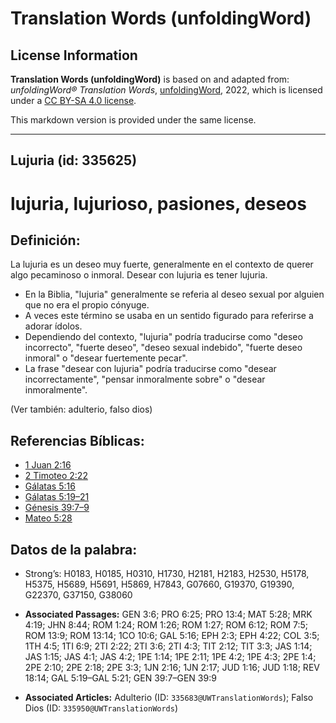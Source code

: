# Translation Words (unfoldingWord)

## License Information

**Translation Words (unfoldingWord)** is based on and adapted from: _unfoldingWord® Translation Words_, [unfoldingWord](https://unfoldingword.org/utw), 2022, which is licensed under a [CC BY-SA 4.0 license](https://creativecommons.org/licenses/by-sa/4.0/legalcode.en).

This markdown version is provided under the same license.



--------------------------------

## Lujuria (id: 335625)

lujuria, lujurioso, pasiones, deseos
====================================

Definición:
-----------

La lujuria es un deseo muy fuerte, generalmente en el contexto de querer algo pecaminoso o inmoral. Desear con lujuria es tener lujuria.

* En la Biblia, "lujuria" generalmente se referia al deseo sexual por alguien que no era el propio cónyuge.
* A veces este término se usaba en un sentido figurado para referirse a adorar ídolos.
* Dependiendo del contexto, "lujuria" podría traducirse como "deseo incorrecto", "fuerte deseo", "deseo sexual indebido", "fuerte deseo inmoral" o "desear fuertemente pecar".
* La frase "desear con lujuria" podría traducirse como "desear incorrectamente", "pensar inmoralmente sobre" o "desear inmoralmente".

(Ver también: adulterio, falso dios)

Referencias Bíblicas:
---------------------

* [1 Juan 2:16](https://ref.ly/1John2:16)
* [2 Timoteo 2:22](https://ref.ly/2Tim2:22)
* [Gálatas 5:16](https://ref.ly/Gal5:16)
* [Gálatas 5:19–21](https://ref.ly/Gal5:19-Gal5:21)
* [Génesis 39:7–9](https://ref.ly/Gen39:7-Gen39:9)
* [Mateo 5:28](https://ref.ly/Matt5:28)

Datos de la palabra:
--------------------

* Strong’s: H0183, H0185, H0310, H1730, H2181, H2183, H2530, H5178, H5375, H5689, H5691, H5869, H7843, G07660, G19370, G19390, G22370, G37150, G38060

* **Associated Passages:** GEN 3:6; PRO 6:25; PRO 13:4; MAT 5:28; MRK 4:19; JHN 8:44; ROM 1:24; ROM 1:26; ROM 1:27; ROM 6:12; ROM 7:5; ROM 13:9; ROM 13:14; 1CO 10:6; GAL 5:16; EPH 2:3; EPH 4:22; COL 3:5; 1TH 4:5; 1TI 6:9; 2TI 2:22; 2TI 3:6; 2TI 4:3; TIT 2:12; TIT 3:3; JAS 1:14; JAS 1:15; JAS 4:1; JAS 4:2; 1PE 1:14; 1PE 2:11; 1PE 4:2; 1PE 4:3; 2PE 1:4; 2PE 2:10; 2PE 2:18; 2PE 3:3; 1JN 2:16; 1JN 2:17; JUD 1:16; JUD 1:18; REV 18:14; GAL 5:19–GAL 5:21; GEN 39:7–GEN 39:9
* **Associated Articles:** Adulterio (ID: `335683@UWTranslationWords`); Falso Dios (ID: `335950@UWTranslationWords`)

